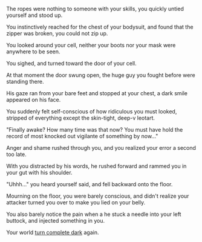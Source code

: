 The ropes were nothing to someone with your skills, you quickly untied yourself and stood up.

You instinctively reached for the chest of your bodysuit, and found that the zipper was broken, you could not zip up.

You looked around your cell, neither your boots nor your mask were anywhere to be seen.

You sighed, and turned toward the door of your cell.

At that moment the door swung open, the huge guy you fought before were standing there.

His gaze ran from your bare feet and stopped at your chest, a dark smile appeared on his face.

You suddenly felt self-conscious of how ridiculous you must looked, stripped of everything except the skin-tight, deep-v leotart.

"Finally awake? How many time was that now? You must have hold the record of most knocked out vigilante of something by now..." 

Anger and shame rushed through you, and you realized your error a second too late.

With you distracted by his words, he rushed forward and rammed you in your gut with his shoulder.

"Uhhh..." you heard yourself said, and fell backward onto the floor.

Mourning on the floor, you were barely conscious, and didn't realize your attacker turned you over to make you lied on your belly.

You also barely notice the pain when a he stuck a needle into your left buttock, and injected something in you.

Your world [turn complete dark](../drugged/drugged.md) again.
